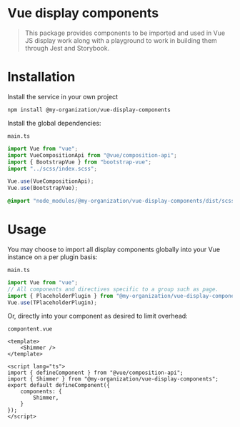 # Vue display components

> This package provides components to be imported and used in Vue JS display work
> along with a playground to work in building them through Jest and Storybook.

# Installation

Install the service in your own project

```
npm install @my-organization/vue-display-components
```

Install the global dependencies:

`main.ts`

```typescript
import Vue from "vue";
import VueCompositionApi from "@vue/composition-api";
import { BootstrapVue } from "bootstrap-vue";
import "../scss/index.scss";

Vue.use(VueCompositionApi);
Vue.use(BootstrapVue);
```

```scss
@import "node_modules/@my-organization/vue-display-components/dist/scss/index";
```

# Usage

You may choose to import all display components globally into your Vue instance
on a per plugin basis:

`main.ts`

```ts
import Vue from "vue";
// All components and directives specific to a group such as page.
import { PlaceholderPlugin } from "@my-organization/vue-display-components";
Vue.use(TPlaceholderPlugin);
```

Or, directly into your component as desired to limit overhead:

`compontent.vue`

```vue
<template>
    <Shimmer />
</template>

<script lang="ts">
import { defineComponent } from "@vue/composition-api";
import { Shimmer } from "@my-organization/vue-display-components";
export default defineComponent({
    components: {
        Shimmer,
    }
});
</script>
```
